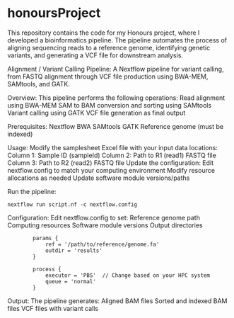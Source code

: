 # honoursProject
This repository contains the code for my Honours project, where I developed a bioinformatics pipeline. The pipeline automates the process of aligning sequencing reads to a reference genome, identifying genetic variants, and generating a VCF file for downstream analysis.

Alignment / Variant Calling Pipeline:
A Nextflow pipeline for variant calling, from FASTQ alignment through VCF file production using BWA-MEM, SAMtools, and GATK.

Overview:
This pipeline performs the following operations:
    Read alignment using BWA-MEM
    SAM to BAM conversion and sorting using SAMtools
    Variant calling using GATK
    VCF file generation as final output

Prerequisites:
    Nextflow
    BWA
    SAMtools
    GATK
    Reference genome (must be indexed)

Usage:
    Modify the samplesheet Excel file with your input data locations:
        Column 1: Sample ID (sampleId)
        Column 2: Path to R1 (read1) FASTQ file
        Column 3: Path to R2 (read2) FASTQ file
    Update the configuration:
        Edit nextflow.config to match your computing environment
        Modify resource allocations as needed
        Update software module versions/paths
    
Run the pipeline:

    nextflow run script.nf -c nextflow.config


  Configuration:
        Edit nextflow.config to set:
            Reference genome path
            Computing resources
            Software module versions
            Output directories

            params {
                ref = '/path/to/reference/genome.fa'
                outdir = 'results'
            }

            process {
                executor = 'PBS'  // Change based on your HPC system
                queue = 'normal'
            }


  Output:
      The pipeline generates:
          Aligned BAM files
          Sorted and indexed BAM files
          VCF files with variant calls
      
